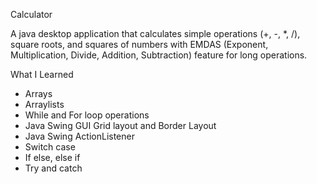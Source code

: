 Calculator

A java desktop application that calculates simple operations (+, -, *, /), square roots, and squares of numbers with EMDAS (Exponent, Multiplication, Divide, Addition, Subtraction) feature for long operations.

What I Learned
- Arrays
- Arraylists
- While and For loop operations
- Java Swing GUI Grid layout and Border Layout
- Java Swing ActionListener
- Switch case
- If else, else if
- Try and catch
